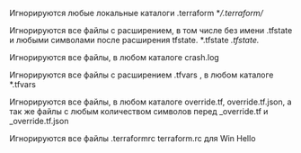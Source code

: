 
Игнорируются любые локальные каталоги .terraform
**/.terraform/*

Игнорируются все файлы с расширением, в том числе без имени .tfstate и любыми символами после расширения tfstate. 
*.tfstate
*.tfstate.*

Игнорируются все файлы, в любом каталоге
crash.log

Игнорируются все файлы c расширением .tfvars , в любом каталоге 
*.tfvars

Игнорируются все файлы, в любом каталоге  override.tf, override.tf.json,
а так же файлы с любым количеством символов перед _override.tf и _override.tf.json

Игнорируются все файлы
.terraformrc
terraform.rc для Win
Hello
